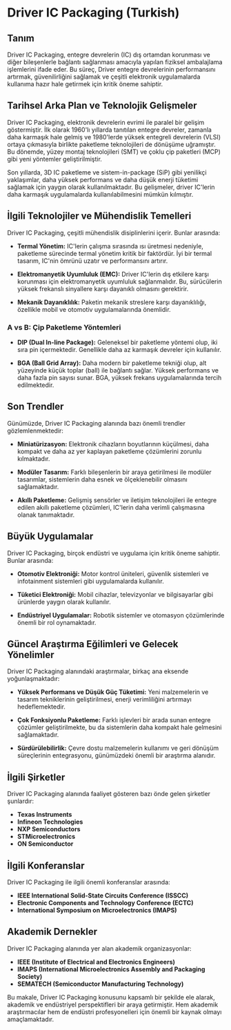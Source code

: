 # Driver IC Packaging (Turkish)

## Tanım
Driver IC Packaging, entegre devrelerin (IC) dış ortamdan korunması ve diğer bileşenlerle bağlantı sağlanması amacıyla yapılan fiziksel ambalajlama işlemlerini ifade eder. Bu süreç, Driver entegre devrelerinin performansını artırmak, güvenilirliğini sağlamak ve çeşitli elektronik uygulamalarda kullanıma hazır hale getirmek için kritik öneme sahiptir.

## Tarihsel Arka Plan ve Teknolojik Gelişmeler
Driver IC Packaging, elektronik devrelerin evrimi ile paralel bir gelişim göstermiştir. İlk olarak 1960'lı yıllarda tanıtılan entegre devreler, zamanla daha karmaşık hale gelmiş ve 1980'lerde yüksek entegreli devrelerin (VLSI) ortaya çıkmasıyla birlikte paketleme teknolojileri de dönüşüme uğramıştır. Bu dönemde, yüzey montaj teknolojileri (SMT) ve çoklu çip paketleri (MCP) gibi yeni yöntemler geliştirilmiştir.

Son yıllarda, 3D IC paketleme ve sistem-in-package (SiP) gibi yenilikçi yaklaşımlar, daha yüksek performans ve daha düşük enerji tüketimi sağlamak için yaygın olarak kullanılmaktadır. Bu gelişmeler, driver IC'lerin daha karmaşık uygulamalarda kullanılabilmesini mümkün kılmıştır.

## İlgili Teknolojiler ve Mühendislik Temelleri
Driver IC Packaging, çeşitli mühendislik disiplinlerini içerir. Bunlar arasında:

- **Termal Yönetim:** IC'lerin çalışma sırasında ısı üretmesi nedeniyle, paketleme sürecinde termal yönetim kritik bir faktördür. İyi bir termal tasarım, IC'nin ömrünü uzatır ve performansını artırır.
  
- **Elektromanyetik Uyumluluk (EMC):** Driver IC'lerin dış etkilere karşı korunması için elektromanyetik uyumluluk sağlanmalıdır. Bu, sürücülerin yüksek frekanslı sinyallere karşı dayanıklı olmasını gerektirir.

- **Mekanik Dayanıklılık:** Paketin mekanik streslere karşı dayanıklılığı, özellikle mobil ve otomotiv uygulamalarında önemlidir. 

### A vs B: Çip Paketleme Yöntemleri
- **DIP (Dual In-line Package):** Geleneksel bir paketleme yöntemi olup, iki sıra pin içermektedir. Genellikle daha az karmaşık devreler için kullanılır.
  
- **BGA (Ball Grid Array):** Daha modern bir paketleme tekniği olup, alt yüzeyinde küçük toplar (ball) ile bağlantı sağlar. Yüksek performans ve daha fazla pin sayısı sunar. BGA, yüksek frekans uygulamalarında tercih edilmektedir.

## Son Trendler
Günümüzde, Driver IC Packaging alanında bazı önemli trendler gözlemlenmektedir:

- **Miniatürizasyon:** Elektronik cihazların boyutlarının küçülmesi, daha kompakt ve daha az yer kaplayan paketleme çözümlerini zorunlu kılmaktadır.
  
- **Modüler Tasarım:** Farklı bileşenlerin bir araya getirilmesi ile modüler tasarımlar, sistemlerin daha esnek ve ölçeklenebilir olmasını sağlamaktadır.

- **Akıllı Paketleme:** Gelişmiş sensörler ve iletişim teknolojileri ile entegre edilen akıllı paketleme çözümleri, IC'lerin daha verimli çalışmasına olanak tanımaktadır.

## Büyük Uygulamalar
Driver IC Packaging, birçok endüstri ve uygulama için kritik öneme sahiptir. Bunlar arasında:

- **Otomotiv Elektroniği:** Motor kontrol üniteleri, güvenlik sistemleri ve infotainment sistemleri gibi uygulamalarda kullanılır.
  
- **Tüketici Elektroniği:** Mobil cihazlar, televizyonlar ve bilgisayarlar gibi ürünlerde yaygın olarak kullanılır.

- **Endüstriyel Uygulamalar:** Robotik sistemler ve otomasyon çözümlerinde önemli bir rol oynamaktadır.

## Güncel Araştırma Eğilimleri ve Gelecek Yönelimler
Driver IC Packaging alanındaki araştırmalar, birkaç ana eksende yoğunlaşmaktadır:

- **Yüksek Performans ve Düşük Güç Tüketimi:** Yeni malzemelerin ve tasarım tekniklerinin geliştirilmesi, enerji verimliliğini artırmayı hedeflemektedir.

- **Çok Fonksiyonlu Paketleme:** Farklı işlevleri bir arada sunan entegre çözümler geliştirilmekte, bu da sistemlerin daha kompakt hale gelmesini sağlamaktadır.

- **Sürdürülebilirlik:** Çevre dostu malzemelerin kullanımı ve geri dönüşüm süreçlerinin entegrasyonu, günümüzdeki önemli bir araştırma alanıdır.

## İlgili Şirketler
Driver IC Packaging alanında faaliyet gösteren bazı önde gelen şirketler şunlardır:

- **Texas Instruments**
- **Infineon Technologies**
- **NXP Semiconductors**
- **STMicroelectronics**
- **ON Semiconductor**

## İlgili Konferanslar
Driver IC Packaging ile ilgili önemli konferanslar arasında:

- **IEEE International Solid-State Circuits Conference (ISSCC)**
- **Electronic Components and Technology Conference (ECTC)**
- **International Symposium on Microelectronics (IMAPS)**

## Akademik Dernekler
Driver IC Packaging alanında yer alan akademik organizasyonlar:

- **IEEE (Institute of Electrical and Electronics Engineers)**
- **IMAPS (International Microelectronics Assembly and Packaging Society)**
- **SEMATECH (Semiconductor Manufacturing Technology)**

Bu makale, Driver IC Packaging konusunu kapsamlı bir şekilde ele alarak, akademik ve endüstriyel perspektifleri bir araya getirmiştir. Hem akademik araştırmacılar hem de endüstri profesyonelleri için önemli bir kaynak olmayı amaçlamaktadır.